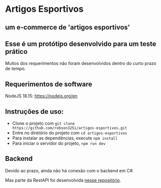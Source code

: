 # Artigos Esportivos
## um e-commerce de 'artigos esportivos'

## Esse é um protótipo desenvolvido para um teste prático

Muitos dos requerimentos não foram desenvolvidos dentro do curto prazo de tempo.

## Requerimentos de software
NodeJS 18.15: https://nodejs.org/en

## Instruções de uso:

- Clone o projeto com `git clone https://github.com/robson325i/artigos-esportivos.git`
- Entre no diretório do projeto com `cd artigos-esportivos`
- Para instalar as dependências, execute `npm install`
- Para iniciar o servidor do projeto, `npm run dev`

## Backend

Devido ao prazo, ainda não há conexão com o backend em C#.

Mas parte da RestAPI foi desenvolvida [nesse repositório](https://github.com/robson325i/artigos-esportivos-backend).
